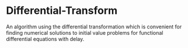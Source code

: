 # Differential-Transform
An algorithm using the differential transformation which is convenient for finding numerical solutions to initial value problems for functional differential equations with delay.
